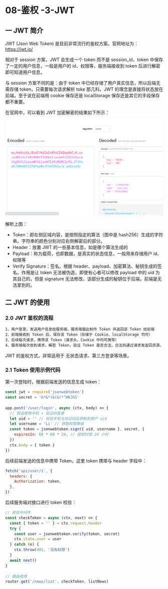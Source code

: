 # 08-鉴权 -3-JWT

## 一 JWT 简介

JWT (Json Web Token) 是目前非常流行的鉴权方案。官网地址为：<https://jwt.io/>

相对于 session 方案，JWT 会生成一个 token 而不是 session_id，token 中保存了一定的用户信息，一般是用户的 id、权限等，服务端接收到 token 后进行解密即可知道用户信息。

与 session 方案不同的是：由于 token 中已经存储了用户真实信息，所以后端无需存储 token，只需要每次请求解析 toke 那几科。JWT 的理念是直接将状态放在前端，至于说在前端用 cookie 保存还是 localStorage 保存还是其它的手段保存都不重要。

在官网中，可以看到 JWT 加密解密的结果如下所示：

![jwt 加密解密对比](../images/node/jwt-01.png)

解析上图：

- Token：即左侧区域内容，是按照指定的算法（图中是 hash256）生成的字符串。字符串的颜色分别对应右侧解密后的部分。
- Header：放置 JWT 的一些基本信息，如是哪个算法生成的
- Payload：称为载荷，也即数据，是真实的状态信息，一般用来存储用户 id、权限等
- Verify Signature：签名。根据 header、payload、加密算法、秘钥生成的签名。作用是让 token 无法被伪造，即使有心者可以修改 payload 中的 uid 为其自己的，但是 signature 无法修改，该部分生成的秘钥位于后端，前端是无法拿到的。

## 二 JWT 的使用

### 2.0 JWT 鉴权的流程

```txt
1、用户登录，发送用户信息给服务端，服务端据此制作 Token 并返回该 Token 给前端
2、前端接收到 Token 后，保存该 Token（存储于 Cookie、localStorage 均可）
3、后续每次请求，携带该 Token（请求头、Cookie 中均可携带）
4、服务端每次收到请求，解密 Token，验证 Token 是否合法，合法则通过请求发返回资源。
```

JWT 的鉴权方式，非常适用于 无状态请求、第三方登录等场景。

### 2.1 Token 使用示例代码

第一次登陆时，根据前端发送的信息生成 token：

```js
const jwt = require('jsonwebtoken')
const secret = '&*&*(&(&(*^HKJG1'

app.post('/user/login', async (ctx, body) => {
  // 假设使用手机 + 验证码登录
  let uid = '' // 校验手机与验证码后获取到用户 uid
  let username = 'Li' // 获取权限等级
  const token = jsonwebtoken.sign({ uid, username }, secret, {
    expiresIn: 60 * 60 * 24, // 授权时效 24 小时
  })
  ctx.body = { token }
})
```

后续前端发送的信息中携带 Token，这里 token 携带与 header 字段中：

```js
fetch('api/user/1', {
  headers: {
    Authorization: token,
  },
})
```

后续服务端对接口进行 token 校验：

```js
// 校验中间件
const checkToken = async (ctx, next) => {
  const { token = '' } = ctx.request.header
  try {
    const user = jsonwebtoken.verify(token, secret)
    ctx.state.user = user
  } catch (e) {
    ctx.throw(401, '没有权限')
  }
  await next()
}

// 路由使用
router.get('/news/list', checkToken, listNews)
```
